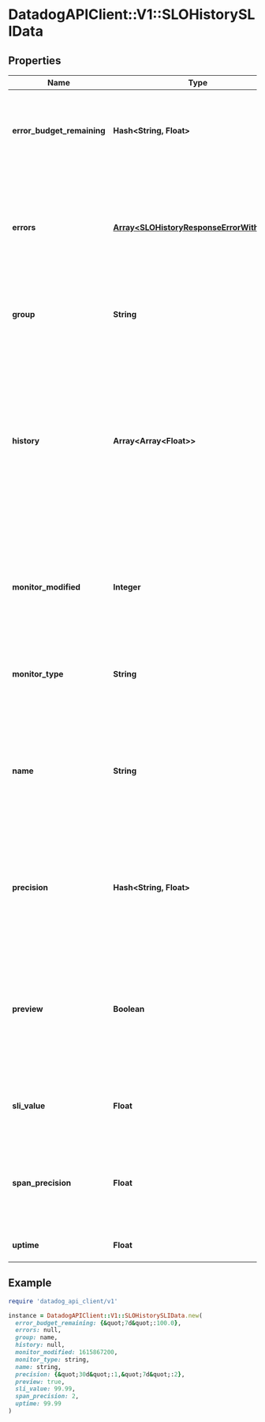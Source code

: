 # DatadogAPIClient::V1::SLOHistorySLIData

## Properties

| Name                       | Type                                                                                   | Description                                                                                                                                                                                                                                           | Notes      |
| -------------------------- | -------------------------------------------------------------------------------------- | ----------------------------------------------------------------------------------------------------------------------------------------------------------------------------------------------------------------------------------------------------- | ---------- |
| **error_budget_remaining** | **Hash&lt;String, Float&gt;**                                                          | A mapping of threshold &#x60;timeframe&#x60; to the remaining error budget.                                                                                                                                                                           | [optional] |
| **errors**                 | [**Array&lt;SLOHistoryResponseErrorWithType&gt;**](SLOHistoryResponseErrorWithType.md) | An array of error objects returned while querying the history data for the service level objective.                                                                                                                                                   | [optional] |
| **group**                  | **String**                                                                             | For groups in a grouped SLO, this is the group name.                                                                                                                                                                                                  | [optional] |
| **history**                | **Array&lt;Array&lt;Float&gt;&gt;**                                                    | For &#x60;monitor&#x60; based SLOs, this includes the aggregated history as arrays that include time series and uptime data where &#x60;0&#x3D;monitor&#x60; is in &#x60;OK&#x60; state and &#x60;1&#x3D;monitor&#x60; is in &#x60;alert&#x60; state. | [optional] |
| **monitor_modified**       | **Integer**                                                                            | For &#x60;monitor&#x60; based SLOs, this is the last modified timestamp in epoch seconds of the monitor.                                                                                                                                              | [optional] |
| **monitor_type**           | **String**                                                                             | For &#x60;monitor&#x60; based SLOs, this describes the type of monitor.                                                                                                                                                                               | [optional] |
| **name**                   | **String**                                                                             | For groups in a grouped SLO, this is the group name. For monitors in a multi-monitor SLO, this is the monitor name.                                                                                                                                   | [optional] |
| **precision**              | **Hash&lt;String, Float&gt;**                                                          | A mapping of threshold &#x60;timeframe&#x60; to number of accurate decimals, regardless of the from &amp;&amp; to timestamp.                                                                                                                          | [optional] |
| **preview**                | **Boolean**                                                                            | For &#x60;monitor&#x60; based SLOs, when &#x60;true&#x60; this indicates that a replay is in progress to give an accurate uptime calculation.                                                                                                         | [optional] |
| **sli_value**              | **Float**                                                                              | The current SLI value of the SLO over the history window.                                                                                                                                                                                             | [optional] |
| **span_precision**         | **Float**                                                                              | The amount of decimal places the SLI value is accurate to for the given from &#x60;&amp;&amp;&#x60; to timestamp.                                                                                                                                     | [optional] |
| **uptime**                 | **Float**                                                                              | Use &#x60;sli_value&#x60; instead.                                                                                                                                                                                                                    | [optional] |

## Example

```ruby
require 'datadog_api_client/v1'

instance = DatadogAPIClient::V1::SLOHistorySLIData.new(
  error_budget_remaining: {&quot;7d&quot;:100.0},
  errors: null,
  group: name,
  history: null,
  monitor_modified: 1615867200,
  monitor_type: string,
  name: string,
  precision: {&quot;30d&quot;:1,&quot;7d&quot;:2},
  preview: true,
  sli_value: 99.99,
  span_precision: 2,
  uptime: 99.99
)
```

